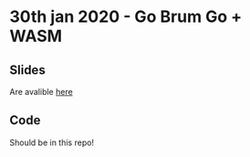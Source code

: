 # 30th jan 2020 - Go Brum Go + WASM

## Slides

Are avalible [here](https://docs.google.com/presentation/d/1fhK1knq9xWy6NbweyISORu5Ut7ljXtY7RGc4ofsMeZc/edit?usp=sharing)

## Code

Should be in this repo!
